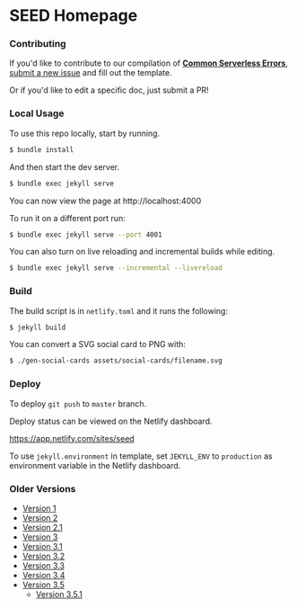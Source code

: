 # SEED Homepage


### Contributing

If you'd like to contribute to our compilation of [**Common Serverless Errors**](https://seed.run/docs/serverless-errors/), [submit a new issue](https://github.com/seed-run/homepage/issues/new?assignees=jayair&labels=enhancement&template=common-serverless-errors.md&title=%5BSLS+ERR%5D) and fill out the template.

Or if you'd like to edit a specific doc, just submit a PR!


### Local Usage

To use this repo locally, start by running.

``` bash
$ bundle install
```

And then start the dev server.

``` bash
$ bundle exec jekyll serve
```

You can now view the page at http://localhost:4000

To run it on a different port run:

``` bash
$ bundle exec jekyll serve --port 4001
```

You can also turn on live reloading and incremental builds while editing.

``` bash
$ bundle exec jekyll serve --incremental --livereload
```

### Build

The build script is in `netlify.toml` and it runs the following:

``` sh
$ jekyll build
```

You can convert a SVG social card to PNG with:

``` sh
$ ./gen-social-cards assets/social-cards/filename.svg
```


### Deploy

To deploy `git push` to `master` branch.

Deploy status can be viewed on the Netlify dashboard.

https://app.netlify.com/sites/seed

To use `jekyll.environment` in template, set `JEKYLL_ENV` to `production` as environment variable in the Netlify dashboard.

### Older Versions

- [Version 1](https://version1--seed.netlify.com/)
- [Version 2](https://version2--seed.netlify.com/)
- [Version 2.1](https://version2-1--seed.netlify.com/)
- [Version 3](https://version3--seed.netlify.com/)
- [Version 3.1](https://version3-1--seed.netlify.com)
- [Version 3.2](https://version3-2--seed.netlify.com)
- [Version 3.3](https://version3-3--seed.netlify.com)
- [Version 3.4](https://version3-4--seed.netlify.com)
- [Version 3.5](https://version3-5--seed.netlify.com)
  - [Version 3.5.1](https://version3-5-1--seed.netlify.app)

